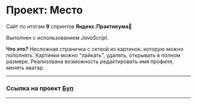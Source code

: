 # Проект: Место

Сайт по итогам **9** спринтов **Яндекс.Практикума**:purple_heart:

Выполнен с использованием *JavaScript*.

**Что это?** Несложная страничка с сеткой из картинок, которую можно пополнять. Картинки можно "лайкать", удалять, открывать в полном размере. Реализована возможность редактировать имя профиля, менять аватар.
___
### **Ссылка на проект** [Буп](https://weilingeria.github.io/mesto/index.html)
___
